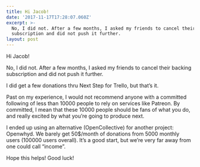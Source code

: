 ```yaml
---
title: Hi Jacob!
date: '2017-11-17T17:28:07.060Z'
excerpt: >-
  No, I did not. After a few months, I asked my friends to cancel their backing
  subscription and did not push it further.
layout: post
---
```

Hi Jacob!

No, I did not. After a few months, I asked my friends to cancel their backing subscription and did not push it further.

I did get a few donations thru Next Step for Trello, but that’s it.

Past on my experience, I would not recommend anyone with a committed following of less than 10000 people to rely on services like Patreon. By committed, I mean that these 10000 people should be fans of what you do, and really excited by what you’re going to produce next.

I ended up using an alternative (OpenCollective) for another project: Openwhyd. We barely get 50$/month of donations from 5000 monthly users (100000 users overall). It’s a good start, but we’re very far away from one could call “income”.

Hope this helps! Good luck!
